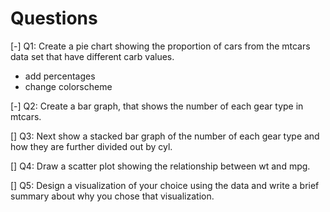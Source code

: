 # Questions

[-] Q1: Create a pie chart showing the proportion of cars from the mtcars data set that have different carb values.

- add percentages
- change colorscheme

[-] Q2: Create a bar graph, that shows the number of each gear type in mtcars.



[] Q3: Next show a stacked bar graph of the number of each gear type and how they are further divided out by cyl.

[] Q4: Draw a scatter plot showing the relationship between wt and mpg.

[] Q5: Design a visualization of your choice using the data and write a brief summary about why you chose that visualization.
